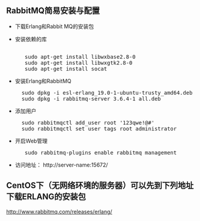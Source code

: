 ## RabbitMQ简易安装与配置

* 下载Erlang和Rabbit MQ的安装包
* 安装依赖的库
  <pre> 
     sudo apt-get install libwxbase2.8-0
     sudo apt-get install libwxgtk2.8-0 
     sudo apt-get install socat</pre>

* 安装Erlang和RabbitMQ
  <pre>
    sudo dpkg -i esl-erlang_19.0-1-ubuntu-trusty_amd64.deb
    sudo dpkg -i rabbitmq-server_3.6.4-1_all.deb</pre>

* 添加用户
  <pre>
    sudo rabbitmqctl add_user root '123qwe!@#'
    sudo rabbitmqctl set_user_tags root administrator</pre>
    
* 开启Web管理
  <pre>
     sudo rabbitmq-plugins enable rabbitmq_management</pre>

* 访问地址：
 http://server-name:15672/

## CentOS下（无网络环境的服务器）可以先到下列地址下载ERLANG的安装包
 http://www.rabbitmq.com/releases/erlang/
